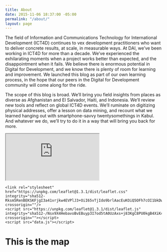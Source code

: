 ```yaml
---
title: About
date: 2015-11-06 18:37:00 -05:00
permalink: "/about/"
layout: page
---
```


The field of Information and Communications Technology for International Development (ICT4D) continues to vex development practitioners who want to deliver concrete results, at scale, in measurable ways. At DAI, we’ve been working in ICT4D for more than a decade. We’ve experienced the exhilarating moments when a project works better than expected, and the disappointment when it fails. We believe there is enormous potential in Digital for Development, and we know there is plenty of room for learning and improvement. We launched this blog as part of our own learning process, in the hope that our peers in the Digital for Development community will come along for the ride.

The scope of this blog is broad. We’ll bring you field insights from places as diverse as Afghanistan and El Salvador, Haiti, and Indonesia. We’ll review new tools and reflect on global ICT4D events. We’ll ruminate on digitizing physical addresses, offer a lesson on data mining, and recount what we learned hanging out with smartphone-savvy twentysomethings in Kabul. And whatever we do, we’ll try to do it in a way that will bring you back for more.

<iframe src="http://ictmap.s3-website-us-east-1.amazonaws.com/"></iframe>

<head>

    <link rel="stylesheet" href="https://unpkg.com/leaflet@1.3.1/dist/leaflet.css" integrity="sha512-Rksm5RenBEKSKFjgI3a41vrjkw4EVPlJ3+OiI65vTjIdo9brlAacEuKOiQ5OFh7cOI1bkDwLqdLw3Zg0cRJAAQ==" crossorigin=""/>
    <script src="https://unpkg.com/leaflet@1.3.1/dist/leaflet.js" integrity="sha512-/Nsx9X4HebavoBvEBuyp3I7od5tA0UzAxs+j83KgC8PU0kgB4XiK4Lfe4y4cgBtaRJQEIFCW+oC506aPT2L1zw==" crossorigin=""></script>
    <script src="data.js"></script>
</head>
<body>
<h1>This is the map</h1>
<div id='map' style='width: 100%; height: 100%'></div>


<script>

	

	var mbAttr = 'Map data &copy; <a href="http://openstreetmap.org">OpenStreetMap</a> contributors, ' +
			'<a href="http://creativecommons.org/licenses/by-sa/2.0/">CC-BY-SA</a>, ' +
			'Imagery © <a href="http://mapbox.com">Mapbox</a>',
		mbUrl = 'https://api.tiles.mapbox.com/v4/{id}/{z}/{x}/{y}.png?access_token=pk.eyJ1IjoibWFwYm94IiwiYSI6ImNpejY4NXVycTA2emYycXBndHRqcmZ3N3gifQ.rJcFIG214AriISLbB6B5aw';

	var streets  = L.tileLayer(mbUrl, {id: 'mapbox.streets',   attribution: mbAttr}),
		grayscale   = L.tileLayer(mbUrl, {id: 'mapbox.light', attribution: mbAttr});
		

	var map = L.map('map', {
		center: [0, -0],
		zoom: 2,
		layers: [cities, streets]
	});

	var baseLayers = {
		"Streets": streets,
		"Grayscale": grayscale,
	
	};

	var overlays = {
		"Cities": cities
	};


var cities = L.layerGroup();

	L.marker([15.78, -90.25]).bindPopup('Guatemala.').addTo(cities),
	L.marker([18.97, -72.28]).bindPopup('El Salvador.').addTo(cities),
	L.marker([39.77, -105.23]).bindPopup('Haiti.').addTo(cities),
	L.marker([18.73, -70.162]).bindPopup('The Dominican Republic').addTo(cities),
	L.marker([14.49, -14.45]).bindPopup('Senegal').addTo(cities),
	L.marker([6.428, -9.423]).bindPopup('Liberia').addTo(cities),
	L.marker([7.94, -1.023]).bindPopup('Ghana').addTo(cities),
	L.marker([-1.940, 29.87]).bindPopup('Rwanda').addTo(cities),
	L.marker([0.023, 37.90]).bindPopup('Kenya').addTo(cities),
	L.marker([5.15, 46.19]).bindPopup('Somalia').addTo(cities),
	L.marker([39.77, -105.23]).bindPopup('Sudan').addTo(cities),
	L.marker([39.77, -105.23]).bindPopup('Iraq').addTo(cities),
	L.marker([39.77, -105.23]).bindPopup('Jordan').addTo(cities),
	L.marker([39.77, -105.23]).bindPopup('Afghanistan').addTo(cities),
	L.marker([39.77, -105.23]).bindPopup('India').addTo(cities),
	L.marker([39.77, -105.23]).bindPopup('Cambodia.').addTo(cities),
	L.marker([39.77, -105.23]).bindPopup('Indonesia').addTo(cities),
	L.marker([39.77, -105.23]).bindPopup('Morocco').addTo(cities),
	L.marker([39.77, -105.23]).bindPopup('Palestine').addTo(cities);
	
</script>
</body>


